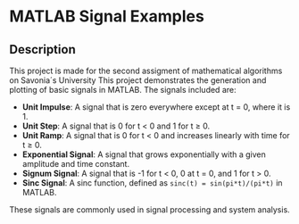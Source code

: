 # MATLAB Signal Examples

## Description
This project is made for the second assigment of mathematical algorithms on Savonia´s University
This project demonstrates the generation and plotting of basic signals in MATLAB. The signals included are:

- **Unit Impulse**: A signal that is zero everywhere except at t = 0, where it is 1.
- **Unit Step**: A signal that is 0 for t < 0 and 1 for t ≥ 0.
- **Unit Ramp**: A signal that is 0 for t < 0 and increases linearly with time for t ≥ 0.
- **Exponential Signal**: A signal that grows exponentially with a given amplitude and time constant.
- **Signum Signal**: A signal that is -1 for t < 0, 0 at t = 0, and 1 for t > 0.
- **Sinc Signal**: A sinc function, defined as `sinc(t) = sin(pi*t)/(pi*t)` in MATLAB.

These signals are commonly used in signal processing and system analysis.
